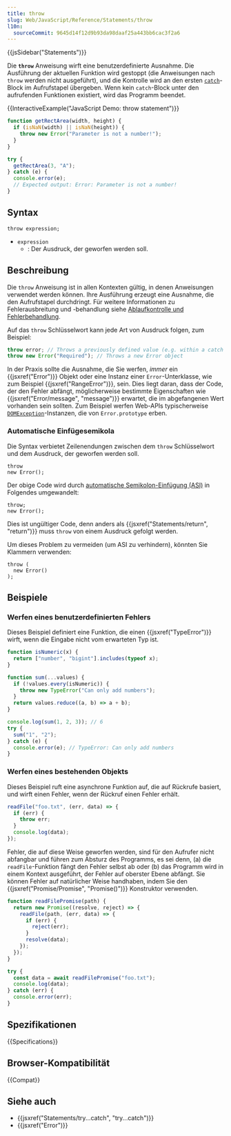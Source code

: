 ```yaml
---
title: throw
slug: Web/JavaScript/Reference/Statements/throw
l10n:
  sourceCommit: 9645d14f12d9b93da98daaf25a443bb6cac3f2a6
---
```


{{jsSidebar("Statements")}}

Die **`throw`** Anweisung wirft eine benutzerdefinierte Ausnahme. Die Ausführung der aktuellen Funktion wird gestoppt (die Anweisungen nach `throw` werden nicht ausgeführt), und die Kontrolle wird an den ersten [`catch`](/de/docs/Web/JavaScript/Reference/Statements/try...catch)-Block im Aufrufstapel übergeben. Wenn kein `catch`-Block unter den aufrufenden Funktionen existiert, wird das Programm beendet.

{{InteractiveExample("JavaScript Demo: throw statement")}}

```js interactive-example
function getRectArea(width, height) {
  if (isNaN(width) || isNaN(height)) {
    throw new Error("Parameter is not a number!");
  }
}

try {
  getRectArea(3, "A");
} catch (e) {
  console.error(e);
  // Expected output: Error: Parameter is not a number!
}
```

## Syntax

```js-nolint
throw expression;
```

- `expression`
  - : Der Ausdruck, der geworfen werden soll.

## Beschreibung

Die `throw` Anweisung ist in allen Kontexten gültig, in denen Anweisungen verwendet werden können. Ihre Ausführung erzeugt eine Ausnahme, die den Aufrufstapel durchdringt. Für weitere Informationen zu Fehlerausbreitung und -behandlung siehe [Ablaufkontrolle und Fehlerbehandlung](/de/docs/Web/JavaScript/Guide/Control_flow_and_error_handling).

Auf das `throw` Schlüsselwort kann jede Art von Ausdruck folgen, zum Beispiel:

```js
throw error; // Throws a previously defined value (e.g. within a catch block)
throw new Error("Required"); // Throws a new Error object
```

In der Praxis sollte die Ausnahme, die Sie werfen, _immer_ ein {{jsxref("Error")}} Objekt oder eine Instanz einer `Error`-Unterklasse, wie zum Beispiel {{jsxref("RangeError")}}, sein. Dies liegt daran, dass der Code, der den Fehler abfängt, möglicherweise bestimmte Eigenschaften wie {{jsxref("Error/message", "message")}} erwartet, die im abgefangenen Wert vorhanden sein sollten. Zum Beispiel werfen Web-APIs typischerweise [`DOMException`](/de/docs/Web/API/DOMException)-Instanzen, die von `Error.prototype` erben.

### Automatische Einfügesemikola

Die Syntax verbietet Zeilenendungen zwischen dem `throw` Schlüsselwort und dem Ausdruck, der geworfen werden soll.

```js-nolint example-bad
throw
new Error();
```

Der obige Code wird durch [automatische Semikolon-Einfügung (ASI)](/de/docs/Web/JavaScript/Reference/Lexical_grammar#automatic_semicolon_insertion) in Folgendes umgewandelt:

```js-nolint
throw;
new Error();
```

Dies ist ungültiger Code, denn anders als {{jsxref("Statements/return", "return")}} muss `throw` von einem Ausdruck gefolgt werden.

Um dieses Problem zu vermeiden (um ASI zu verhindern), könnten Sie Klammern verwenden:

```js-nolint
throw (
  new Error()
);
```

## Beispiele

### Werfen eines benutzerdefinierten Fehlers

Dieses Beispiel definiert eine Funktion, die einen {{jsxref("TypeError")}} wirft, wenn die Eingabe nicht vom erwarteten Typ ist.

```js
function isNumeric(x) {
  return ["number", "bigint"].includes(typeof x);
}

function sum(...values) {
  if (!values.every(isNumeric)) {
    throw new TypeError("Can only add numbers");
  }
  return values.reduce((a, b) => a + b);
}

console.log(sum(1, 2, 3)); // 6
try {
  sum("1", "2");
} catch (e) {
  console.error(e); // TypeError: Can only add numbers
}
```

### Werfen eines bestehenden Objekts

Dieses Beispiel ruft eine asynchrone Funktion auf, die auf Rückrufe basiert, und wirft einen Fehler, wenn der Rückruf einen Fehler erhält.

```js
readFile("foo.txt", (err, data) => {
  if (err) {
    throw err;
  }
  console.log(data);
});
```

Fehler, die auf diese Weise geworfen werden, sind für den Aufrufer nicht abfangbar und führen zum Absturz des Programms, es sei denn, (a) die `readFile`-Funktion fängt den Fehler selbst ab oder (b) das Programm wird in einem Kontext ausgeführt, der Fehler auf oberster Ebene abfängt. Sie können Fehler auf natürlicher Weise handhaben, indem Sie den {{jsxref("Promise/Promise", "Promise()")}} Konstruktor verwenden.

```js
function readFilePromise(path) {
  return new Promise((resolve, reject) => {
    readFile(path, (err, data) => {
      if (err) {
        reject(err);
      }
      resolve(data);
    });
  });
}

try {
  const data = await readFilePromise("foo.txt");
  console.log(data);
} catch (err) {
  console.error(err);
}
```

## Spezifikationen

{{Specifications}}

## Browser-Kompatibilität

{{Compat}}

## Siehe auch

- {{jsxref("Statements/try...catch", "try...catch")}}
- {{jsxref("Error")}}
